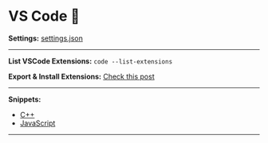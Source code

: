 # VS Code 📝

**Settings:** [settings.json](./settings.json)

---
**List VSCode Extensions:**  `code --list-extensions`

**Export & Install Extensions:** [Check this post](https://stackoverflow.com/questions/35773299/how-can-you-export-the-visual-studio-code-extension-list)

---

**Snippets:**

- [C++](cpp.json)
- [JavaScript](./javascript.json)

---
